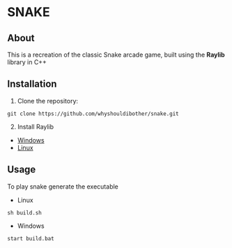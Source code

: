 # SNAKE

## About
This is a recreation of the classic Snake arcade game, built using the **Raylib** library in C++
## Installation
1. Clone the repository:

```
git clone https://github.com/whyshouldibother/snake.git
```

2. Install Raylib

- [Windows](https://github.com/whyshouldibother/snake/blob/main/docs/README.md)
- [Linux](https://github.com/raysan5/raylib/wiki/Working-on-GNU-Linux)

## Usage

To play snake generate the executable

- Linux

```
sh build.sh
```

- Windows
```
start build.bat
```
